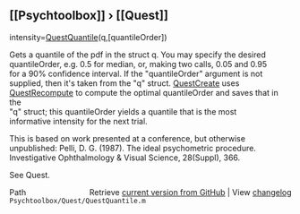 ## [[Psychtoolbox]] &#8250; [[Quest]]

intensity=[QuestQuantile](QuestQuantile)(q,[quantileOrder])  
  
Gets a quantile of the pdf in the struct q. You may specify the desired  
quantileOrder, e.g. 0.5 for median, or, making two calls, 0.05 and 0.95  
for a 90% confidence interval. If the "quantileOrder" argument is not  
supplied, then it's taken from the "q" struct. [QuestCreate](QuestCreate) uses  
[QuestRecompute](QuestRecompute) to compute the optimal quantileOrder and saves that in the  
"q" struct; this quantileOrder yields a quantile  that is the most  
informative intensity for the next trial.  
  
This is based on work presented at a conference, but otherwise  
unpublished: Pelli, D. G. (1987). The ideal psychometric procedure.  
Investigative Ophthalmology & Visual Science, 28(Suppl), 366.  
  
See Quest.  




<div class="code_header" style="text-align:right;">
  <span style="float:left;">Path&nbsp;&nbsp;</span> <span class="counter">Retrieve <a href=
  "https://raw.github.com/Psychtoolbox-3/Psychtoolbox-3/beta/Psychtoolbox/Quest/QuestQuantile.m">current version from GitHub</a> | View <a href=
  "https://github.com/Psychtoolbox-3/Psychtoolbox-3/commits/beta/Psychtoolbox/Quest/QuestQuantile.m">changelog</a></span>
</div>
<div class="code">
  <code>Psychtoolbox/Quest/QuestQuantile.m</code>
</div>

